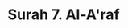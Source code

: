 ---
title       : "Surah 7. Al-A'raf"
DATE        : 7/25/2018 9:18:17 AM
draft       : false
TYPE        : "quran"

BookCode    : "ARB"
SurahNumber : "7"
TotalAyah   : "206"
---